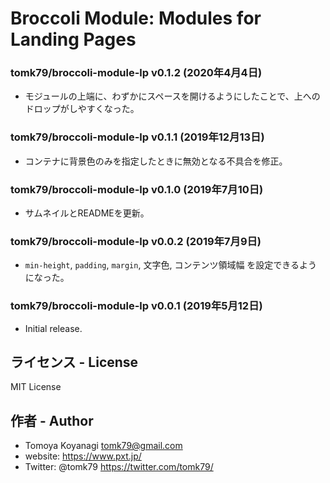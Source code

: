 # Broccoli Module: Modules for Landing Pages

### tomk79/broccoli-module-lp v0.1.2 (2020年4月4日)

- モジュールの上端に、わずかにスペースを開けるようにしたことで、上へのドロップがしやすくなった。

### tomk79/broccoli-module-lp v0.1.1 (2019年12月13日)

- コンテナに背景色のみを指定したときに無効となる不具合を修正。

### tomk79/broccoli-module-lp v0.1.0 (2019年7月10日)

- サムネイルとREADMEを更新。

### tomk79/broccoli-module-lp v0.0.2 (2019年7月9日)

- `min-height`, `padding`, `margin`, 文字色, コンテンツ領域幅 を設定できるようになった。

### tomk79/broccoli-module-lp v0.0.1 (2019年5月12日)

- Initial release.


## ライセンス - License

MIT License


## 作者 - Author

- Tomoya Koyanagi <tomk79@gmail.com>
- website: <https://www.pxt.jp/>
- Twitter: @tomk79 <https://twitter.com/tomk79/>
